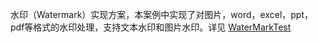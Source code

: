 
水印（Watermark）实现方案，本案例中实现了对图片，word，excel，ppt，pdf等格式的水印处理，支持文本水印和图片水印。详见  [WaterMarkTest](\src\test\java\com\kbase\demo\WaterMarkTest.java)


